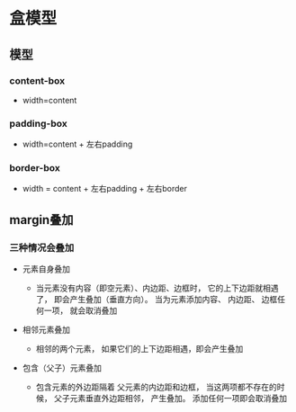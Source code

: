 # 盒模型

## 模型

### content-box

- width=content

### padding-box

- width=content + 左右padding

### border-box

- width = content + 左右padding + 左右border

## margin叠加

### 三种情况会叠加

- 元素自身叠加

	- 当元素没有内容（即空元素）、内边距、边框时， 它的上下边距就相遇了， 即会产生叠加（垂直方向）。 当为元素添加内容、 内边距、 边框任何一项， 就会取消叠加

- 相邻元素叠加

	- 相邻的两个元素， 如果它们的上下边距相遇，即会产生叠加

- 包含（父子）元素叠加

	- 包含元素的外边距隔着 父元素的内边距和边框， 当这两项都不存在的时候， 父子元素垂直外边距相邻， 产生叠加。 添加任何一项即会取消叠加

